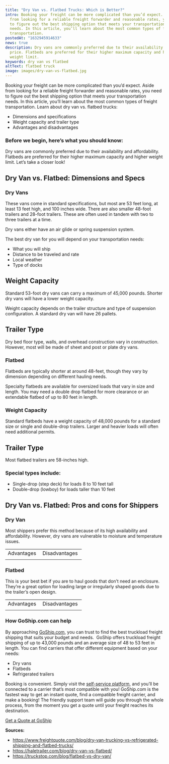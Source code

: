 ```yaml
---
title: "Dry Van vs. Flatbed Trucks: Which is Better?"
intro: Booking your freight can be more complicated than you’d expect. Aside
  from looking for a reliable freight forwarder and reasonable rates, you need
  to figure out the best shipping option that meets your transportation
  needs. In this article, you’ll learn about the most common types of freight
  transportation.
postedAt: "1632945914633"
news: true
description: Dry vans are commonly preferred due to their availability and
  price. Flatbeds are preferred for their higher maximum capacity and higher
  weight limit.
keywords: dry van vs flatbed
altText: flatbed truck
image: images/dry-van-vs-flatbed.jpg
---
```

<!--StartFragment-->

Booking your freight can be more complicated than you’d expect. Aside from looking for a reliable freight forwarder and reasonable rates, you need to figure out the best shipping option that meets your transportation needs. In this article, you’ll learn about the most common types of freight transportation. Learn about dry van vs. flatbed trucks: 

* Dimensions and specifications 
* Weight capacity and trailer type 
* Advantages and disadvantages  

### Before we begin, here’s what you should know: 

Dry vans are commonly preferred due to their availability and affordability. Flatbeds are preferred for their higher maximum capacity and higher weight limit. Let’s take a closer look!  

## Dry Van vs. Flatbed: Dimensions and Specs 

### Dry Vans  

These vans come in standard specifications, but most are 53 feet long, at least 13 feet high, and 100 inches wide. There are also smaller 48-foot trailers and 28-foot trailers. These are often used in tandem with two to three trailers at a time. 

Dry vans either have an air glide or spring suspension system. 

The best dry van for you will depend on your transportation needs: 

* What you will ship 
* Distance to be traveled and rate 
* Local weather 
* Type of docks 

## Weight Capacity 

Standard 53-foot dry vans can carry a maximum of 45,000 pounds. Shorter dry vans will have a lower weight capacity. 

Weight capacity depends on the trailer structure and type of suspension configuration. A standard dry van will have 26 pallets. 

## Trailer Type 

Dry bed floor type, walls, and overhead construction vary in construction. However, most will be made of sheet and post or plate dry vans. 

### Flatbed 

Flatbeds are typically shorter at around 48-feet, though they vary by dimension depending on different hauling needs. 

Specialty flatbeds are available for oversized loads that vary in size and length. You may need a double drop flatbed for more clearance or an extendable flatbed of up to 80 feet in length. 

### Weight Capacity  

Standard flatbeds have a weight capacity of 48,000 pounds for a standard size or single and double-drop trailers. Larger and heavier loads will often need additional permits.  

## Trailer Type  

Most flatbed trailers are 58-inches high. 

### Special types include: 

* Single-drop (step deck) for loads 8 to 10 feet tall 
* Double-drop (lowboy) for loads taller than 10 feet

## Dry Van vs. Flatbed: Pros and cons for Shippers 

### Dry Van 

Most shippers prefer this method because of its high availability and affordability. However, dry vans are vulnerable to moisture and temperature issues.

|             |                |
| ----------- | -------------- |
| Advantages  | Disadvantages  |
|             |                |

### Flatbed  

This is your best bet if you are to haul goods that don’t need an enclosure. They’re a great option for loading large or irregularly shaped goods due to the trailer’s open design. 

|             |                |
| ----------- | -------------- |
| Advantages  | Disadvantages  |
|             |                |

### How GoShip.com can help  

By approaching [GoShip.com](https://www.goship.com/), you can trust to find the best truckload freight shipping that suits your budget and needs.  GoShip offers truckload freight shipping of up to 43,000 pounds and an average size of 48 to 53 feet in length. You can find carriers that offer different equipment based on your needs: 

* Dry vans 
* Flatbeds 
* Refrigerated trailers

Booking is convenient. Simply visit the [self-service platform](https://www.goship.com/shipping-services/), and you’ll be connected to a carrier that’s most compatible with you! GoShip.com is the fastest way to get an instant quote, find a compatible freight carrier, and make a booking! The friendly support team will guide you through the whole process, from the moment you get a quote until your freight reaches its destination. 

[Get a Quote at GoShip](https://www.goship.com/)

**Sources:** 

* <https://www.freightquote.com/blog/dry-van-trucking-vs-refrigerated-shipping-and-flatbed-trucks/> 
* <https://haletrailer.com/blog/dry-van-vs-flatbed/> 
* <https://truckstop.com/blog/flatbed-vs-dry-van/> 

 

<!--EndFragment-->